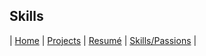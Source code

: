 ## Skills

| [Home](index.md) | [Projects](projects.md) | [Resumé](resume.md) | [Skills/Passions](skills.md) |